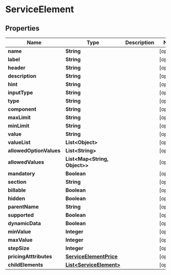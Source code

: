 

# ServiceElement


## Properties

Name | Type | Description | Notes
------------ | ------------- | ------------- | -------------
**name** | **String** |  |  [optional]
**label** | **String** |  |  [optional]
**header** | **String** |  |  [optional]
**description** | **String** |  |  [optional]
**hint** | **String** |  |  [optional]
**inputType** | **String** |  |  [optional]
**type** | **String** |  |  [optional]
**component** | **String** |  |  [optional]
**maxLimit** | **String** |  |  [optional]
**minLimit** | **String** |  |  [optional]
**value** | **String** |  |  [optional]
**valueList** | **List&lt;Object&gt;** |  |  [optional]
**allowedOptionValues** | **List&lt;String&gt;** |  |  [optional]
**allowedValues** | **List&lt;Map&lt;String, Object&gt;&gt;** |  |  [optional]
**mandatory** | **Boolean** |  |  [optional]
**section** | **String** |  |  [optional]
**billable** | **Boolean** |  |  [optional]
**hidden** | **Boolean** |  |  [optional]
**parentName** | **String** |  |  [optional]
**supported** | **Boolean** |  |  [optional]
**dynamicData** | **Boolean** |  |  [optional]
**minValue** | **Integer** |  |  [optional]
**maxValue** | **Integer** |  |  [optional]
**stepSize** | **Integer** |  |  [optional]
**pricingAtttributes** | [**ServiceElementPrice**](ServiceElementPrice.md) |  |  [optional]
**childElements** | [**List&lt;ServiceElement&gt;**](ServiceElement.md) |  |  [optional]



